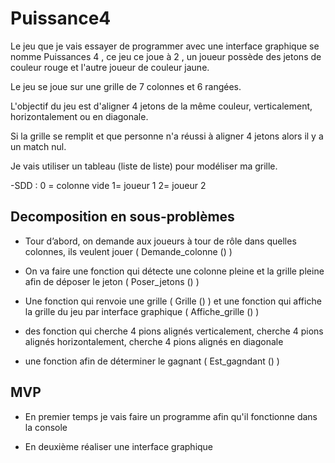 # Puissance4
Le jeu que je vais essayer de programmer avec une interface graphique se nomme Puissances 4 , ce jeu ce joue à 2 , un joueur possède des jetons de couleur rouge et l'autre joueur de couleur jaune.

Le jeu se joue sur une grille de 7 colonnes et 6 rangées.


L'objectif du jeu est d'aligner 4 jetons de la même couleur, verticalement, horizontalement ou en diagonale.


Si la grille se remplit et que personne n'a réussi à aligner 4 jetons alors il y a un match nul.


Je vais utiliser un tableau (liste de liste) pour modéliser ma grille.



-SDD : 0 = colonne vide  1= joueur 1 2= joueur 2
## Decomposition en sous-problèmes
- Tour d’abord, on demande aux joueurs à tour de rôle dans quelles colonnes, ils veulent jouer ( Demande_colonne () )

- On va faire une fonction qui détecte une colonne pleine et la grille pleine afin de déposer le jeton ( Poser_jetons () )

- Une fonction qui renvoie une grille ( Grille () ) et une fonction qui affiche la grille du jeu par interface graphique ( Affiche_grille () )

- des fonction qui cherche 4 pions alignés verticalement, cherche 4 pions alignés horizontalement, cherche 4 pions alignés en diagonale 

- une fonction afin de déterminer le gagnant ( Est_gagndant () )

## MVP

- En premier temps je vais faire un programme afin qu'il fonctionne dans la console  

- En deuxième réaliser une interface graphique 


